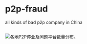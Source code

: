 # p2p-fraud
all kinds of bad p2p company in China





## 

![ 各地P2P停业及问题平台数量分布。](https://wx3.sinaimg.cn/mw690/aafc85c3gy1fu06sipygcj208y0fwaj3.jpg)
